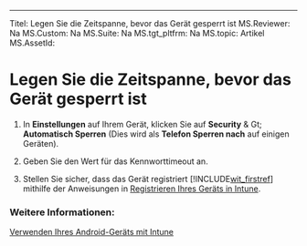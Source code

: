 ---
Titel: Legen Sie die Zeitspanne, bevor das Gerät gesperrt ist
MS.Reviewer: Na
MS.Custom: Na
MS.Suite: Na
MS.tgt_pltfrm: Na
MS.topic: Artikel
MS.AssetId:

# Legen Sie die Zeitspanne, bevor das Gerät gesperrt ist

1.  In **Einstellungen** auf Ihrem Gerät, klicken Sie auf **Security** & Gt; **Automatisch Sperren** (Dies wird als **Telefon Sperren nach** auf einigen Geräten).

2.  Geben Sie den Wert für das Kennworttimeout an.

3.  Stellen Sie sicher, dass das Gerät registriert [!INCLUDE[wit_firstref](../Token/wit_firstref_md.md)] mithilfe der Anweisungen in [Registrieren Ihres Geräts in Intune](enroll-your-device-in-Intune-android.md).

### Weitere Informationen:
[Verwenden Ihres Android-Geräts mit Intune](using-your-android-device-with-intune.md)


<!--HONumber=Mar16_HO3-->


